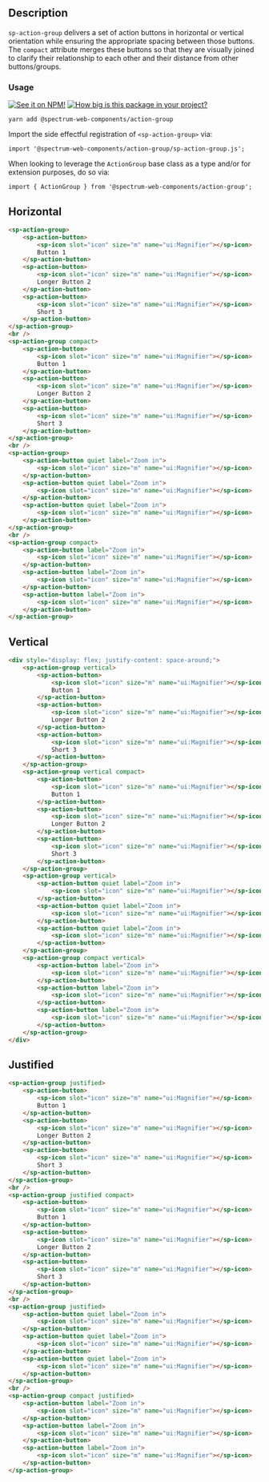 ## Description

`sp-action-group` delivers a set of action buttons in horizontal or vertical orientation while ensuring the appropriate spacing between those buttons. The `compact` attribute merges these buttons so that they are visually joined to clarify their relationship to each other and their distance from other buttons/groups.

### Usage

[![See it on NPM!](https://img.shields.io/npm/v/@spectrum-web-components/action-group?style=for-the-badge)](https://www.npmjs.com/package/@spectrum-web-components/action-group)
[![How big is this package in your project?](https://img.shields.io/bundlephobia/minzip/@spectrum-web-components/action-group?style=for-the-badge)](https://bundlephobia.com/result?p=@spectrum-web-components/action-group)

```
yarn add @spectrum-web-components/action-group
```

Import the side effectful registration of `<sp-action-group>` via:

```
import '@spectrum-web-components/action-group/sp-action-group.js';
```

When looking to leverage the `ActionGroup` base class as a type and/or for extension purposes, do so via:

```
import { ActionGroup } from '@spectrum-web-components/action-group';
```

## Horizontal

<sp-icons-medium></sp-icons-medium>

```html
<sp-action-group>
    <sp-action-button>
        <sp-icon slot="icon" size="m" name="ui:Magnifier"></sp-icon>
        Button 1
    </sp-action-button>
    <sp-action-button>
        <sp-icon slot="icon" size="m" name="ui:Magnifier"></sp-icon>
        Longer Button 2
    </sp-action-button>
    <sp-action-button>
        <sp-icon slot="icon" size="m" name="ui:Magnifier"></sp-icon>
        Short 3
    </sp-action-button>
</sp-action-group>
<br />
<sp-action-group compact>
    <sp-action-button>
        <sp-icon slot="icon" size="m" name="ui:Magnifier"></sp-icon>
        Button 1
    </sp-action-button>
    <sp-action-button>
        <sp-icon slot="icon" size="m" name="ui:Magnifier"></sp-icon>
        Longer Button 2
    </sp-action-button>
    <sp-action-button>
        <sp-icon slot="icon" size="m" name="ui:Magnifier"></sp-icon>
        Short 3
    </sp-action-button>
</sp-action-group>
<br />
<sp-action-group>
    <sp-action-button quiet label="Zoom in">
        <sp-icon slot="icon" size="m" name="ui:Magnifier"></sp-icon>
    </sp-action-button>
    <sp-action-button quiet label="Zoom in">
        <sp-icon slot="icon" size="m" name="ui:Magnifier"></sp-icon>
    </sp-action-button>
    <sp-action-button quiet label="Zoom in">
        <sp-icon slot="icon" size="m" name="ui:Magnifier"></sp-icon>
    </sp-action-button>
</sp-action-group>
<br />
<sp-action-group compact>
    <sp-action-button label="Zoom in">
        <sp-icon slot="icon" size="m" name="ui:Magnifier"></sp-icon>
    </sp-action-button>
    <sp-action-button label="Zoom in">
        <sp-icon slot="icon" size="m" name="ui:Magnifier"></sp-icon>
    </sp-action-button>
    <sp-action-button label="Zoom in">
        <sp-icon slot="icon" size="m" name="ui:Magnifier"></sp-icon>
    </sp-action-button>
</sp-action-group>
```

## Vertical

```html
<div style="display: flex; justify-content: space-around;">
    <sp-action-group vertical>
        <sp-action-button>
            <sp-icon slot="icon" size="m" name="ui:Magnifier"></sp-icon>
            Button 1
        </sp-action-button>
        <sp-action-button>
            <sp-icon slot="icon" size="m" name="ui:Magnifier"></sp-icon>
            Longer Button 2
        </sp-action-button>
        <sp-action-button>
            <sp-icon slot="icon" size="m" name="ui:Magnifier"></sp-icon>
            Short 3
        </sp-action-button>
    </sp-action-group>
    <sp-action-group vertical compact>
        <sp-action-button>
            <sp-icon slot="icon" size="m" name="ui:Magnifier"></sp-icon>
            Button 1
        </sp-action-button>
        <sp-action-button>
            <sp-icon slot="icon" size="m" name="ui:Magnifier"></sp-icon>
            Longer Button 2
        </sp-action-button>
        <sp-action-button>
            <sp-icon slot="icon" size="m" name="ui:Magnifier"></sp-icon>
            Short 3
        </sp-action-button>
    </sp-action-group>
    <sp-action-group vertical>
        <sp-action-button quiet label="Zoom in">
            <sp-icon slot="icon" size="m" name="ui:Magnifier"></sp-icon>
        </sp-action-button>
        <sp-action-button quiet label="Zoom in">
            <sp-icon slot="icon" size="m" name="ui:Magnifier"></sp-icon>
        </sp-action-button>
        <sp-action-button quiet label="Zoom in">
            <sp-icon slot="icon" size="m" name="ui:Magnifier"></sp-icon>
        </sp-action-button>
    </sp-action-group>
    <sp-action-group compact vertical>
        <sp-action-button label="Zoom in">
            <sp-icon slot="icon" size="m" name="ui:Magnifier"></sp-icon>
        </sp-action-button>
        <sp-action-button label="Zoom in">
            <sp-icon slot="icon" size="m" name="ui:Magnifier"></sp-icon>
        </sp-action-button>
        <sp-action-button label="Zoom in">
            <sp-icon slot="icon" size="m" name="ui:Magnifier"></sp-icon>
        </sp-action-button>
    </sp-action-group>
</div>
```

## Justified

```html
<sp-action-group justified>
    <sp-action-button>
        <sp-icon slot="icon" size="m" name="ui:Magnifier"></sp-icon>
        Button 1
    </sp-action-button>
    <sp-action-button>
        <sp-icon slot="icon" size="m" name="ui:Magnifier"></sp-icon>
        Longer Button 2
    </sp-action-button>
    <sp-action-button>
        <sp-icon slot="icon" size="m" name="ui:Magnifier"></sp-icon>
        Short 3
    </sp-action-button>
</sp-action-group>
<br />
<sp-action-group justified compact>
    <sp-action-button>
        <sp-icon slot="icon" size="m" name="ui:Magnifier"></sp-icon>
        Button 1
    </sp-action-button>
    <sp-action-button>
        <sp-icon slot="icon" size="m" name="ui:Magnifier"></sp-icon>
        Longer Button 2
    </sp-action-button>
    <sp-action-button>
        <sp-icon slot="icon" size="m" name="ui:Magnifier"></sp-icon>
        Short 3
    </sp-action-button>
</sp-action-group>
<br />
<sp-action-group justified>
    <sp-action-button quiet label="Zoom in">
        <sp-icon slot="icon" size="m" name="ui:Magnifier"></sp-icon>
    </sp-action-button>
    <sp-action-button quiet label="Zoom in">
        <sp-icon slot="icon" size="m" name="ui:Magnifier"></sp-icon>
    </sp-action-button>
    <sp-action-button quiet label="Zoom in">
        <sp-icon slot="icon" size="m" name="ui:Magnifier"></sp-icon>
    </sp-action-button>
</sp-action-group>
<br />
<sp-action-group compact justified>
    <sp-action-button label="Zoom in">
        <sp-icon slot="icon" size="m" name="ui:Magnifier"></sp-icon>
    </sp-action-button>
    <sp-action-button label="Zoom in">
        <sp-icon slot="icon" size="m" name="ui:Magnifier"></sp-icon>
    </sp-action-button>
    <sp-action-button label="Zoom in">
        <sp-icon slot="icon" size="m" name="ui:Magnifier"></sp-icon>
    </sp-action-button>
</sp-action-group>
```
